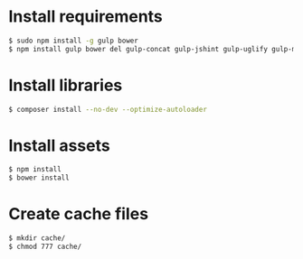 # Install requirements

```bash
$ sudo npm install -g gulp bower
$ npm install gulp bower del gulp-concat gulp-jshint gulp-uglify gulp-minify-css gulp-assets --save-dev
```

# Install libraries

```bash
$ composer install --no-dev --optimize-autoloader
```

# Install assets

```bash
$ npm install
$ bower install
```

# Create cache files

```bash
$ mkdir cache/
$ chmod 777 cache/
```
